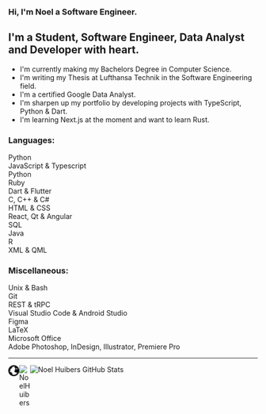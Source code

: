 ### Hi, I'm Noel a Software Engineer.

## I'm a Student, Software Engineer, Data Analyst and Developer with heart.

- I'm currently making my Bachelors Degree in Computer Science.
- I'm writing my Thesis at Lufthansa Technik in the Software Engineering field.
- I'm a certified Google Data Analyst.
- I'm sharpen up my portfolio by developing projects with TypeScript, Python & Dart.
- I'm learning Next.js at the moment and want to learn Rust.

### Languages:

Python <br>
JavaScript & Typescript <br>
Python <br>
Ruby <br>
Dart & Flutter <br>
C, C++ & C# <br>
HTML & CSS <br>
React, Qt & Angular <br>
SQL <br>
Java <br>
R <br>
XML & QML <br>

### Miscellaneous:

Unix & Bash <br>
Git <br>
REST & tRPC <br>
Visual Studio Code & Android Studio <br>
Figma <br>
LaTeX <br>
Microsoft Office <br>
Adobe Photoshop, InDesign, Illustrator, Premiere Pro <br>

---

<img aling="left" alt="Noel Huibers GitHub Stats" src="https://github-readme-stats-noelhuibers.vercel.app/api?username=NoelHuibers&count_private=true&show_icons=true&hide_border=true&hide=issues&theme=cobalt"/>

<a href ="https://huibers.io" target="_blank">
    <img align="left" alt="huibers.io" width="22px" src="https://raw.githubusercontent.com/iconic/open-iconic/master/svg/globe.svg"/>
</a>
<a href ="https://linkedin.com/in/huibers/" target="_blank">
    <img align="left" alt="NoelHuibers" width="22px" src="https://raw.githubusercontent.com/peterthehan/peterthehan/master/assets/linkedin.svg"/>
</a>
